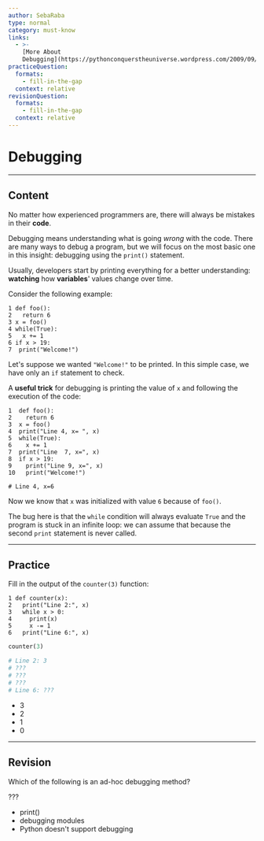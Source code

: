 ```yaml
---
author: SebaRaba
type: normal
category: must-know
links:
  - >-
    [More About
    Debugging](https://pythonconquerstheuniverse.wordpress.com/2009/09/10/debugging-in-python/){website}
practiceQuestion:
  formats:
    - fill-in-the-gap
  context: relative
revisionQuestion:
  formats:
    - fill-in-the-gap
  context: relative
---
```


# Debugging


---

## Content

No matter how experienced programmers are, there will always be mistakes in their **code**.

Debugging means understanding what is going *wrong* with the code. There are many ways to debug a program, but we will focus on the most basic one in this insight: debugging using the `print()` statement.

Usually, developers start by printing everything for a better understanding: **watching** how **variables**' values change over time.

Consider the following example:

```plain-text
1 def foo():
2   return 6
3 x = foo()
4 while(True):    
5   x += 1
6 if x > 19:
7  print("Welcome!")
```

Let's suppose we wanted `"Welcome!"` to be printed. In this simple case, we have only an `if` statement to check. 

A **useful trick** for debugging is printing the value of `x` and following the execution of the code:

```plain-text
1  def foo():
2    return 6
3  x = foo()
4  print("Line 4, x= ", x)
5  while(True):  
6    x += 1
7  print("Line  7, x=", x)
8  if x > 19:
9    print("Line 9, x=", x)
10   print("Welcome!")

# Line 4, x=6
```

Now we know that `x` was initialized with value `6` because of `foo()`. 

The bug here is that the `while` condition will always evaluate `True` and the program is stuck in an infinite loop: we can assume that because the second `print` statement is never called.


---

## Practice

Fill in the output of the `counter(3)` function:

```plain-text
1 def counter(x):
2   print("Line 2:", x)
3   while x > 0:
4     print(x)
5     x -= 1
6   print("Line 6:", x)
```

```py
counter(3)

# Line 2: 3
# ???
# ???
# ???
# Line 6: ???
```

- 3
- 2
- 1
- 0


---

## Revision

Which of the following is an ad-hoc debugging method?

???

- print()
- debugging modules
- Python doesn't support debugging
